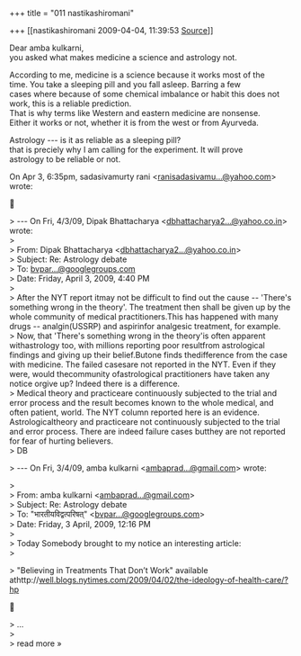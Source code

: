+++
title = "011 nastikashiromani"

+++
[[nastikashiromani	2009-04-04, 11:39:53 [Source](https://groups.google.com/g/bvparishat/c/eNQHb7klnAs)]]



Dear amba kulkarni,  
you asked what makes medicine a science and astrology not.  
  
According to me, medicine is a science because it works most of the  
time. You take a sleeping pill and you fall asleep. Barring a few  
cases where because of some chemical imbalance or habit this does not  
work, this is a reliable prediction.  
That is why terms like Western and eastern medicine are nonsense.  
Either it works or not, whether it is from the west or from Ayurveda.  
  
Astrology --- is it as reliable as a sleeping pill?  
that is preciely why I am calling for the experiment. It will prove  
astrology to be reliable or not.  
  
On Apr 3, 6:35pm, sadasivamurty rani \<[ranisadasivamu...@yahoo.com]()\>  
wrote:  



\> --- On Fri, 4/3/09, Dipak Bhattacharya \<[dbhattacharya2...@yahoo.co.in]()\> wrote:  
\>  
\> From: Dipak Bhattacharya \<[dbhattacharya2...@yahoo.co.in]()\>  
\> Subject: Re: Astrology debate  
\> To: [bvpar...@googlegroups.com]()  
\> Date: Friday, April 3, 2009, 4:40 PM  
\>  
\> After the NYT report itmay not be difficult to find out the cause -- 'There's something wrong in the theory'. The treatment then shall be given up by the whole community of medical practitioners.This has happened with many drugs -- analgin(USSRP) and aspirinfor analgesic treatment, for example.  
\> Now, that 'There's something wrong in the theory'is often apparent withastrology too, with millions reporting poor resultfrom astrological findings and giving up their belief.Butone finds thedifference from the case with medicine. The failed casesare not reported in the NYT. Even if they were, would thecommunity ofastrological practitioners have taken any notice orgive up? Indeed there is a difference.  
\> Medical theory and practiceare continuously subjected to the trial and error process and the result becomes known to the whole medical, and often patient, world. The NYT column reported here is an evidence. Astrologicaltheory and practiceare not continuously subjected to the trial and error process. There are indeed failure cases butthey are not reported for fear of hurting believers.  
\> DB  

\> --- On Fri, 3/4/09, amba kulkarni \<[ambaprad...@gmail.com]()\> wrote:  

\>  
\> From: amba kulkarni \<[ambaprad...@gmail.com]()\>  
\> Subject: Re: Astrology debate  
\> To: "भारतीयविद्वत्परिषत्" \<[bvpar...@googlegroups.com]()\>  
\> Date: Friday, 3 April, 2009, 12:16 PM  
\>  
\> Today Somebody brought to my notice an interesting article:  
\>  

\> "Believing in Treatments That Don’t Work" available athttp://[well.blogs.nytimes.com/2009/04/02/the-ideology-of-health-care/?hp](http://well.blogs.nytimes.com/2009/04/02/the-ideology-of-health-care/?hp)  



\> ...  
\>  
\> read more »

